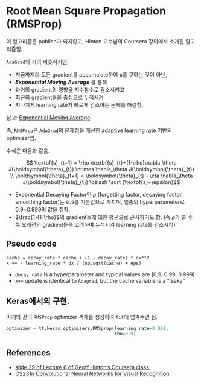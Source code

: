 # Root Mean Square Propagation (RMSProp)

이 알고리즘은 publish가 되지않고, Hinton 교수님의 Coursera 강의에서 소개된 알고리즘임.

`AdaGrad`와 거의 비슷하지만, 

* 지금까지의 모든 gradient를 accumulate하여 $\textbf{s}$를 구하는 것이 아닌, 
* ***Exponential Moving Average*** 를 통해 
* 과거의 gradient의 영향을 지수함수로 감소시키고 
* 최근의 gradient들을 중심으로 누적시켜 
* 지나치게 learning rate가 빠르게 감소하는 문제를 해결함. 

참고: [Exponential Moving Average](https://dsaint31.tistory.com/860)

즉, `RMSProp`은 `AdaGrad`의 문제점을 개선한 adaptive learning rate 기반의 optimizer임.

수식은 다음과 같음.

$$
\textbf{s}_{t+1} = \rho \textbf{s}_{t}+(1-\rho)\nabla_\theta J(\boldsymbol{\theta}_{t}) \otimes \nabla_\theta J(\boldsymbol{\theta}_{t}) \\
\boldsymbol{\theta}_{t+1} = \boldsymbol{\theta}_{t} - \eta \nabla_\theta J(\boldsymbol{\theta}_{t}) \oslash \sqrt {\textbf{s}+\epsilon}$$

* Exponential Decaying Factor인 $\rho$ (forgetting factor, decaying factor, smoothing factor)는 `0.9`를 기본값으로 가지며, 일종의 hyperparameter로 0.9~0.999의 값을 취함.
* $\frac{1}{1-\rho}$의 gradient들에 대한 평균으로 근사하기도 함. (즉 $\rho$가 클 수록 오래전의 gradient들을 고려하여 누적시켜 learning rate를 감소시킴)


## Pseudo code

```
cache = decay_rate * cache + (1 - decay_rate) * dx**2
x += - learning_rate * dx / (np.sqrt(cache) + eps)
```

* `decay_rate` is a hyperparameter and typical values are [0.9, 0.99, 0.999]
* `x+=` update is identical to `Adagrad`, but the cache variable is a “leaky”

## Keras에서의 구현.

아래와 같이 `RMSProp` optimizer 객체를 생성하여 `fit`에 넘겨주면 됨.

```Python
optimizer = tf.keras.optimizers.RMSprop(learning_rate=0.001,
                                        rho=0.9)
```

## References

* [slide 29 of Lecture 6 of Geoff Hinton’s Coursera class.](http://www.cs.toronto.edu/~tijmen/csc321/slides/lecture_slides_lec6.pdf)
* [CS231n Convolutional Neural Networks for Visual Recognition](https://cs231n.github.io/neural-networks-3/#RMSprop)
